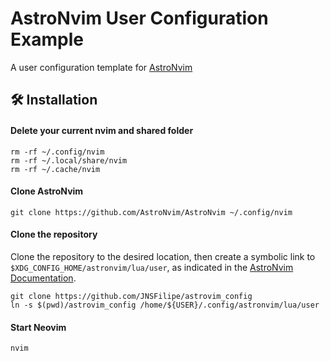 # AstroNvim User Configuration Example

A user configuration template for [AstroNvim](https://github.com/AstroNvim/AstroNvim)

## 🛠️ Installation

#### Delete your current nvim and shared folder

```shell
rm -rf ~/.config/nvim
rm -rf ~/.local/share/nvim
rm -rf ~/.cache/nvim
```

#### Clone AstroNvim

```shell
git clone https://github.com/AstroNvim/AstroNvim ~/.config/nvim
```

#### Clone the repository

Clone the repository to the desired location, then create a symbolic link to `$XDG_CONFIG_HOME/astronvim/lua/user`, as indicated in the [AstroNvim Documentation](https://astronvim.com/Configuration/manage_user_config#setting-up-a-user-configuration).

```shell
git clone https://github.com/JNSFilipe/astrovim_config
ln -s $(pwd)/astrovim_config /home/${USER}/.config/astronvim/lua/user
```

#### Start Neovim

```shell
nvim
```

